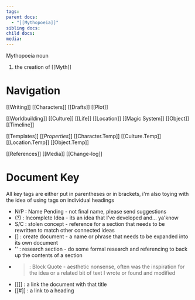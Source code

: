 ```yaml
---
tags: 
parent docs:
  - "[[Mythopoeia]]"
sibling docs: 
child docs: 
media:
---
```

Mythopoeia
 noun
1. the creation of [[Myth]]

# Navigation
[[Writing]]
    [[Characters]]
    [[Drafts]]
    [[Plot]]

[[Worldbuilding]]
    [[Culture]]
    [[Life]]
    [[Location]]
    [[Magic System]]
    [[Object]]
    [[Timeline]]

[[Templates]]
    [[_Properties_]]
    [[Character.Temp]]
    [[Culture.Temp]]
    [[Location.Temp]]
    [[Object.Temp]]

[[References]]
[[Media]]
[[Change-log]]
# Document Key
All key tags are either put in parentheses or in brackets, i'm also toying with the idea of using tags on individual headings
- N/P : Name Pending - not final name, please send suggestions
- (?) : Incomplete Idea - its an idea that I've developed and... ya'know
- S/C : stolen concept - reference for a section that needs to be rewritten to match other connected ideas
- [] : create document - a name or phrase that needs to  be expanded into its own document
- '' : research section - do some formal research and referencing to back up the contents of a section
- > : Block Quote - aesthetic nonsense, often was the inspiration for the idea or a related bit of text I wrote or found and modified 
- [[]] : a link the document with that title 
- [[#]] : a link to a heading